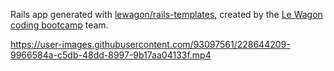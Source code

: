 Rails app generated with [lewagon/rails-templates](https://github.com/lewagon/rails-templates), created by the [Le Wagon coding bootcamp](https://www.lewagon.com) team.


https://user-images.githubusercontent.com/93097561/228644209-9966584a-c5db-48dd-8997-9b17aa04133f.mp4

